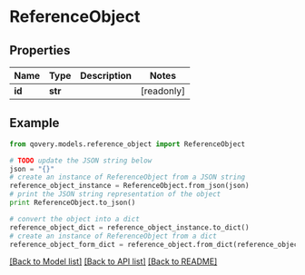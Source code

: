 # ReferenceObject


## Properties

Name | Type | Description | Notes
------------ | ------------- | ------------- | -------------
**id** | **str** |  | [readonly] 

## Example

```python
from qovery.models.reference_object import ReferenceObject

# TODO update the JSON string below
json = "{}"
# create an instance of ReferenceObject from a JSON string
reference_object_instance = ReferenceObject.from_json(json)
# print the JSON string representation of the object
print ReferenceObject.to_json()

# convert the object into a dict
reference_object_dict = reference_object_instance.to_dict()
# create an instance of ReferenceObject from a dict
reference_object_form_dict = reference_object.from_dict(reference_object_dict)
```
[[Back to Model list]](../README.md#documentation-for-models) [[Back to API list]](../README.md#documentation-for-api-endpoints) [[Back to README]](../README.md)


